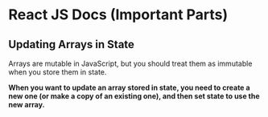 # React JS Docs (Important Parts)

## Updating Arrays in State

Arrays are mutable in JavaScript, but you should treat them as immutable when you store them in state.

**When you want to update an array stored in state, you need to create a new one (or make a copy of an existing one), and then set state to use the new array.**

